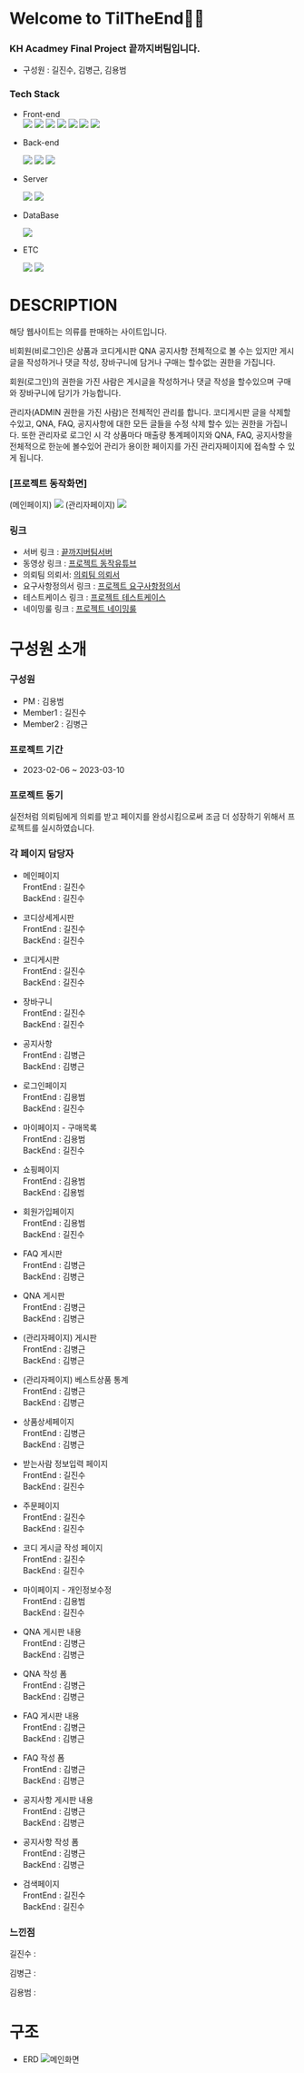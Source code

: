 # **Welcome to TilTheEnd👩‍💻**

### KH Acadmey Final Project **끝까지버팀**입니다.
- 구성원 : 길진수, 김병근, 김용범
### Tech Stack
<!-- <img src="https://img.shields.io/badge/표시할이름-색상?style=for-the-badge&logo=기술스택아이콘&logoColor=white"> -->

- Front-end  
    <img src="https://img.shields.io/badge/html-E34F26?style=for-the-badge&logo=html5&logoColor=white"> 
    <img src="https://img.shields.io/badge/css-1572B6?style=for-the-badge&logo=css3&logoColor=white">
    <img src="https://img.shields.io/badge/JavaScript-F7DF1E?style=for-the-badge&logo=javascript&logoColor=white">
    <img src="https://img.shields.io/badge/jsp-FFA500?style=for-the-badge&logo=java&logoColor=white">
    <img src="https://img.shields.io/badge/BootStrap-7952B3?style=for-the-badge&logo=Bootstrap&logoColor=white">
    <img src="https://img.shields.io/badge/JSTL-000000?style=for-the-badge&logo=기술스택아이콘&logoColor=white">
    <img src="https://img.shields.io/badge/jQuery-0769AD?style=for-the-badge&logo=jQuery&logoColor=white">

- Back-end

    <img src="https://img.shields.io/badge/springboot-6DB33F?style=for-the-badge&logo=springboot&logoColor=white">
    <img src="https://img.shields.io/badge/Spring Security-6DB33F?style=for-the-badge&logo=Spring Security&logoColor=white">
    <img src="https://img.shields.io/badge/Servlet-E11F21?style=for-the-badge&logo=&logoColor=white">

- Server

    <img src="https://img.shields.io/badge/Ubuntu-E95420?style=for-the-badge&logo=Ubuntu&logoColor=white">
    <img src="https://img.shields.io/badge/linux-FCC624?style=for-the-badge&logo=linux&logoColor=black">

- DataBase

    <img src="https://img.shields.io/badge/mysql-4479A1?style=for-the-badge&logo=mysql&logoColor=white">

- ETC

    <img src="https://img.shields.io/badge/github-181717?style=for-the-badge&logo=github&logoColor=white">
    <img src="https://img.shields.io/badge/zoom-0652E2?style=for-the-badge&logo=zoom&logoColor=white">

# **DESCRIPTION**

해당 웹사이트는 의류를 판매하는 사이트입니다.   

비회원(비로그인)은 상품과 코디게시판 QNA 공지사항 전체적으로 볼 수는 있지만 게시글을 작성하거나 댓글 작성, 장바구니에 담거나 구매는 할수없는 권한을 가집니다.   

회원(로그인)의 권한을 가진 사람은 게시글을 작성하거나 댓글 작성을 할수있으며 구매와 장바구니에 담기가 가능합니다.

관리자(ADMIN 권한을 가진 사람)은 전체적인 관리를 합니다. 코디게시판 글을 삭제할수있고, QNA, FAQ, 공지사항에 대한 모든 글들을 수정 삭제 할수 있는 권한을 가집니다. 또한 관리자로 로그인 시 각 상품마다 매출량 통계페이지와  QNA, FAQ, 공지사항을 전체적으로 한눈에 볼수있어 관리가 용이한 페이지를 가진 관리자페이지에 접속할 수 있게 됩니다. 

### **[프로젝트 동작화면]**
<!-- ![메인화면](./refer/%EB%A9%94%EC%9D%B8%ED%99%94%EB%A9%B4.PNG) -->
(메인페이지)
<img src="./refer/%EB%A9%94%EC%9D%B8%ED%99%94%EB%A9%B4.PNG" width="%" height="" ></img>
(관리자페이지)
<img src="./refer/%EA%B4%80%EB%A6%AC%EC%9E%90%ED%99%94%EB%A9%B4.PNG" width="%" height=""></img>

### 링크
- 서버 링크 : [끝까지버팀서버](http://yongbeom.mynetgear.com:8080/)
- 동영상 링크 : [프로젝트 동작유튜브](https://youtu.be/3L9r1h21fWE)
- 의뢰팀 의뢰서: [의뢰팀 의뢰서](./refer/PT_Requestment_%EB%A7%9D%EA%B3%A0.pdf)
- 요구사항정의서 링크 : [프로젝트 요구사항정의서](./refer/%EB%81%9D%EA%B9%8C%EC%A7%80%EB%B2%84%ED%8C%80-%EC%9A%94%EA%B5%AC%EC%82%AC%ED%95%AD%EC%A0%95%EC%9D%98%EC%84%9C.xlsx)
- 테스트케이스 링크 : [프로젝트 테스트케이스](./refer/%EB%81%9D%EA%B9%8C%EC%A7%80%EB%B2%84%ED%8C%80-%ED%85%8C%EC%8A%A4%ED%8A%B8%EC%BC%80%EC%9D%B4%EC%8A%A4%20(1).xlsx)
- 네이밍룰 링크 : [프로젝트 네이밍룰](./refer/Naming_Rule_%EB%81%9D%EA%B9%8C%EC%A7%80%EB%B2%84%ED%8C%80.xlsx)

# **구성원 소개**
### 구성원
- PM : 김용범
- Member1 : 길진수
- Member2 : 김병근
### 프로젝트 기간
- 2023-02-06 ~ 2023-03-10
### 프로젝트 동기
실전처럼 의뢰팀에게 의뢰를 받고 페이지를 완성시킴으로써 조금 더 성장하기 위해서 프로젝트를 실시하였습니다.

### 각 페이지 담당자
- 메인페이지   
FrontEnd : 길진수   
BackEnd : 길진수

- 코디상세게시판   
FrontEnd : 길진수   
BackEnd : 길진수

- 코디게시판   
FrontEnd : 길진수   
BackEnd : 길진수

- 장바구니   
FrontEnd : 길진수   
BackEnd : 길진수

- 공지사항   
FrontEnd : 김병근   
BackEnd : 김병근

- 로그인페이지   
FrontEnd : 김용범   
BackEnd : 길진수

- 마이페이지 - 구매목록   
FrontEnd : 김용범   
BackEnd : 길진수

- 쇼핑페이지   
FrontEnd : 김용범   
BackEnd : 김용범

- 회원가입페이지   
FrontEnd : 김용범   
BackEnd : 길진수

- FAQ 게시판   
FrontEnd : 김병근   
BackEnd : 김병근

- QNA 게시판   
FrontEnd : 김병근   
BackEnd : 김병근

- (관리자페이지) 게시판   
FrontEnd : 김병근   
BackEnd : 김병근

- (관리자페이지) 베스트상품 통계   
FrontEnd : 김병근   
BackEnd : 김병근

- 상품상세페이지   
FrontEnd : 김병근   
BackEnd : 김병근

- 받는사람 정보입력 페이지   
FrontEnd : 길진수   
BackEnd : 길진수

- 주문페이지   
FrontEnd : 길진수   
BackEnd : 길진수

- 코디 게시글 작성 페이지   
FrontEnd : 길진수   
BackEnd : 길진수

- 마이페이지 - 개인정보수정   
FrontEnd : 김용범   
BackEnd : 길진수

- QNA 게시판 내용   
FrontEnd : 김병근   
BackEnd : 김병근

- QNA 작성 폼  
FrontEnd : 김병근   
BackEnd : 김병근

- FAQ 게시판 내용  
FrontEnd : 김병근   
BackEnd : 김병근

- FAQ 작성 폼  
FrontEnd : 김병근   
BackEnd : 김병근

- 공지사항 게시판 내용  
FrontEnd : 김병근   
BackEnd : 김병근

- 공지사항 작성 폼  
FrontEnd : 김병근   
BackEnd : 김병근

- 검색페이지  
FrontEnd : 길진수   
BackEnd : 길진수


### **느낀점**
길진수 :   

김병근 :   

김용범 :

# **구조**
- ERD
![메인화면](./refer/tiltheend.png)
<!-- <img src="./refer/tiltheend.png" width="100%" height=""></img> -->
